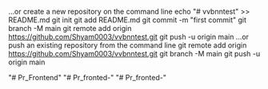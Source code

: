 …or create a new repository on the command line
echo "# vvbnntest" >> README.md
git init
git add README.md
git commit -m "first commit"
git branch -M main
git remote add origin https://github.com/Shyam0003/vvbnntest.git
git push -u origin main
…or push an existing repository from the command line
git remote add origin https://github.com/Shyam0003/vvbnntest.git
git branch -M main
git push -u origin main

"# Pr_Frontend" 
"# Pr_fronted-" 
"# Pr_fronted-" 
